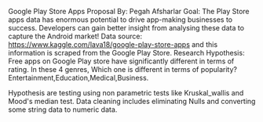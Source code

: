 Google Play Store Apps Proposal
By: Pegah Afsharlar
Goal: The Play Store apps data has enormous potential to drive app-making businesses to success. Developers can gain better insight from analysing these data to capture the Android market!
Data source: https://www.kaggle.com/lava18/google-play-store-apps and this information is scraped from the Google Play Store.
Research Hypothesis:
Free apps on Google Play store have significantly different in terms of rating.
In these 4 genres, Which one is different in terms of popularity? Entertainment,Education,Medical,Business.

Hypothesis are testing using non parametric tests like Kruskal_wallis and Mood's median test.
Data cleaning includes eliminating Nulls and converting some string data to numeric data.
